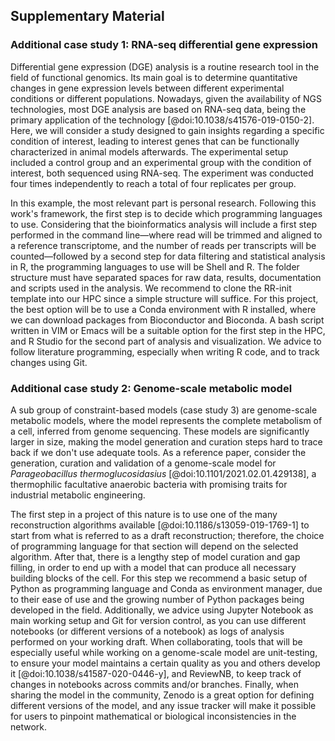 ## Supplementary Material

### Additional case study 1: RNA-seq differential gene expression

Differential gene expression (DGE) analysis is a routine research tool in the field of functional genomics. Its main goal is to determine quantitative changes in gene expression levels between different experimental conditions or different populations. Nowadays, given the availability of NGS technologies, most DGE analysis are based on RNA-seq data, being the primary application of the technology [@doi:10.1038/s41576-019-0150-2]. Here, we will consider a study designed to gain insights regarding a specific condition of interest, leading to interest genes that can be functionally characterized in animal models afterwards. The experimental setup included a control group and an experimental group with the condition of interest, both sequenced using RNA-seq. The experiment was conducted four times independently to reach a total of four replicates per group.

In this example, the most relevant part is personal research. Following this work's framework, the first step is to decide which programming languages to use. Considering that the bioinformatics analysis will include a first step performed in the command line—where read will be trimmed and aligned to a reference transcriptome, and the number of reads per transcripts will be counted—followed by a second step for data filtering and statistical analysis in R, the programming languages to use will be Shell and R. The folder structure must have separated spaces for raw data, results, documentation and scripts used in the analysis. We recommend to clone the RR-init template into our HPC since a simple structure will suffice. For this project, the best option will be to use a Conda environment with R installed, where we can download packages from Bioconductor and Bioconda. A bash script written in VIM or Emacs will be a suitable option for the first step in the HPC, and R Studio for the second part of analysis and visualization. We advice to follow literature programming, especially when writing R code, and to track changes using Git.

### Additional case study 2: Genome-scale metabolic model

A sub group of constraint-based models (case study 3) are genome-scale metabolic models, where the model represents the complete metabolism of a cell, inferred from genome sequencing. These models are significantly larger in size, making the model generation and curation steps hard to trace back if we don't use adequate tools.  As a reference paper, consider the generation, curation and validation of a genome-scale model for _Parageobacillus thermoglucosidasius_ [@doi:10.1101/2021.02.01.429138], a thermophilic facultative anaerobic bacteria with promising traits for industrial metabolic engineering.

The first step in a project of this nature is to use one of the many reconstruction algorithms available [@doi:10.1186/s13059-019-1769-1] to start from what is referred to as a draft reconstruction; therefore, the choice of programming language for that section will depend on the selected algorithm. After that, there is a lengthy step of model curation and gap filling, in order to end up with a model that can produce all necessary building blocks of the cell. For this step we recommend a basic setup of Python as programming language and Conda as environment manager, due to their ease of use and the growing number of Python packages being developed in the field. Additionally, we advice using Jupyter Notebook as main working setup and Git for version control, as you can use different notebooks (or different versions of a notebook) as logs of analysis performed on your working draft. When collaborating, tools that will be especially useful while working on a genome-scale model are unit-testing, to ensure your model maintains a certain quality as you and others develop it [@doi:10.1038/s41587-020-0446-y], and ReviewNB, to keep track of changes in notebooks across commits and/or branches. Finally, when sharing the model in the community, Zenodo is a great option for defining different versions of the model, and any issue tracker will make it possible for users to pinpoint mathematical or biological inconsistencies in the network.